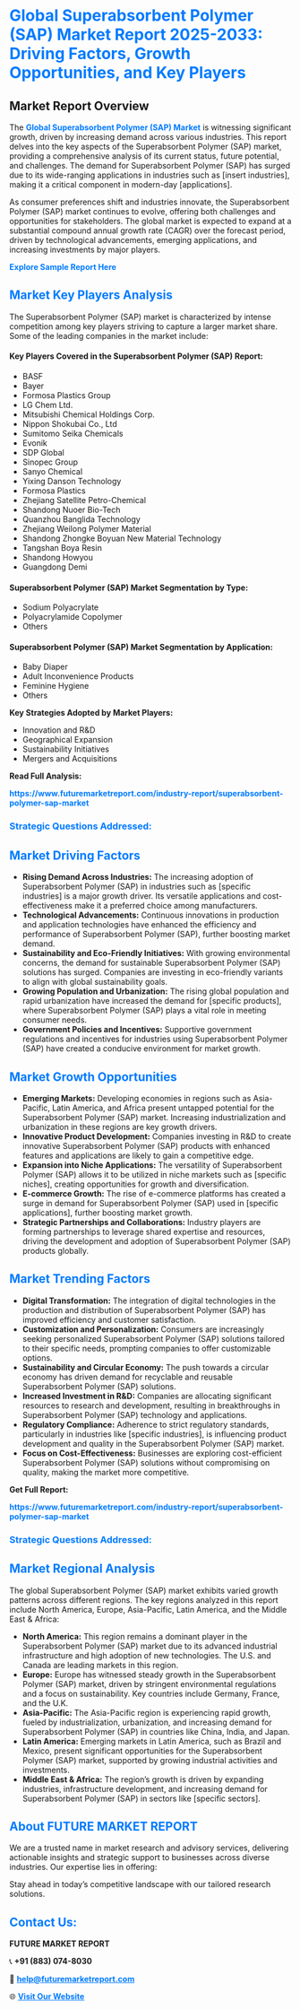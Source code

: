 <h1 style="color: #007BFF;">Global Superabsorbent Polymer (SAP) Market Report 2025-2033: Driving Factors, Growth Opportunities, and Key Players</h1>

<section id="overview">
<h2>Market Report Overview</h2>
<p>The <a href="https://www.futuremarketreport.com/industry-report/superabsorbent-polymer-sap-market" style="color: #007BFF; text-decoration: none;"><strong>Global Superabsorbent Polymer (SAP) Market</strong></a> is witnessing significant growth, driven by increasing demand across various industries. This report delves into the key aspects of the Superabsorbent Polymer (SAP) market, providing a comprehensive analysis of its current status, future potential, and challenges. The demand for Superabsorbent Polymer (SAP) has surged due to its wide-ranging applications in industries such as [insert industries], making it a critical component in modern-day [applications].</p>
<p>As consumer preferences shift and industries innovate, the Superabsorbent Polymer (SAP) market continues to evolve, offering both challenges and opportunities for stakeholders. The global market is expected to expand at a substantial compound annual growth rate (CAGR) over the forecast period, driven by technological advancements, emerging applications, and increasing investments by major players.</p>
</section>

<section id="overview">
<p><a href="https://www.futuremarketreport.com/request-sample/reportId=57863" style="color: #007BFF; text-decoration: none;"><strong>Explore Sample Report Here</strong></a></p>
</section>

<section id="key-players">
<h2 style="color: #007BFF;">Market Key Players Analysis</h2>
<p>The Superabsorbent Polymer (SAP) market is characterized by intense competition among key players striving to capture a larger market share. Some of the leading companies in the market include:</p>
<h4>Key Players Covered in the Superabsorbent Polymer (SAP) Report:</h4>
<ul><li>BASF</li><li>Bayer</li><li>Formosa Plastics Group</li><li>LG Chem Ltd.</li><li>Mitsubishi Chemical Holdings Corp.</li><li>Nippon Shokubai Co., Ltd</li><li>Sumitomo Seika Chemicals</li><li>Evonik</li><li>SDP Global</li><li>Sinopec Group</li><li>Sanyo Chemical</li><li>Yixing Danson Technology</li><li>Formosa Plastics</li><li>Zhejiang Satellite Petro-Chemical</li><li>Shandong Nuoer Bio-Tech</li><li>Quanzhou Banglida Technology</li><li>Zhejiang Weilong Polymer Material</li><li>Shandong Zhongke Boyuan New Material Technology</li><li>Tangshan Boya Resin</li><li>Shandong Howyou</li><li>Guangdong Demi</li></ul>
<h4>Superabsorbent Polymer (SAP) Market Segmentation by Type:</h4>
<ul><li>Sodium Polyacrylate</li><li>Polyacrylamide Copolymer</li><li>Others</li></ul>

<h4>Superabsorbent Polymer (SAP) Market Segmentation by Application:</h4>
<ul><li>Baby Diaper</li><li>Adult Inconvenience Products</li><li>Feminine Hygiene</li><li>Others</li></ul>
<p><strong>Key Strategies Adopted by Market Players:</strong></p>
<ul>
<li>Innovation and R&D</li>
<li>Geographical Expansion</li>
<li>Sustainability Initiatives</li>
<li>Mergers and Acquisitions</li>
</ul>
</section>

<section>
<p><strong>Read Full Analysis: </strong></p><a href="https://www.futuremarketreport.com/industry-report/superabsorbent-polymer-sap-market" style="color: #007BFF; text-decoration: none;"><strong>https://www.futuremarketreport.com/industry-report/superabsorbent-polymer-sap-market</strong></a>
<h3 style="color: #007BFF;">Strategic Questions Addressed:</h3>
</section>

<section id="driving-factors">
<h2 style="color: #007BFF;">Market Driving Factors</h2>
<ul>
<li><strong>Rising Demand Across Industries:</strong> The increasing adoption of Superabsorbent Polymer (SAP) in industries such as [specific industries] is a major growth driver. Its versatile applications and cost-effectiveness make it a preferred choice among manufacturers.</li>
<li><strong>Technological Advancements:</strong> Continuous innovations in production and application technologies have enhanced the efficiency and performance of Superabsorbent Polymer (SAP), further boosting market demand.</li>
<li><strong>Sustainability and Eco-Friendly Initiatives:</strong> With growing environmental concerns, the demand for sustainable Superabsorbent Polymer (SAP) solutions has surged. Companies are investing in eco-friendly variants to align with global sustainability goals.</li>
<li><strong>Growing Population and Urbanization:</strong> The rising global population and rapid urbanization have increased the demand for [specific products], where Superabsorbent Polymer (SAP) plays a vital role in meeting consumer needs.</li>
<li><strong>Government Policies and Incentives:</strong> Supportive government regulations and incentives for industries using Superabsorbent Polymer (SAP) have created a conducive environment for market growth.</li>
</ul>
</section>

<section id="growth-opportunities">
<h2 style="color: #007BFF;">Market Growth Opportunities</h2>
<ul>
<li><strong>Emerging Markets:</strong> Developing economies in regions such as Asia-Pacific, Latin America, and Africa present untapped potential for the Superabsorbent Polymer (SAP) market. Increasing industrialization and urbanization in these regions are key growth drivers.</li>
<li><strong>Innovative Product Development:</strong> Companies investing in R&D to create innovative Superabsorbent Polymer (SAP) products with enhanced features and applications are likely to gain a competitive edge.</li>
<li><strong>Expansion into Niche Applications:</strong> The versatility of Superabsorbent Polymer (SAP) allows it to be utilized in niche markets such as [specific niches], creating opportunities for growth and diversification.</li>
<li><strong>E-commerce Growth:</strong> The rise of e-commerce platforms has created a surge in demand for Superabsorbent Polymer (SAP) used in [specific applications], further boosting market growth.</li>
<li><strong>Strategic Partnerships and Collaborations:</strong> Industry players are forming partnerships to leverage shared expertise and resources, driving the development and adoption of Superabsorbent Polymer (SAP) products globally.</li>
</ul>
</section>

<section id="trending-factors">
<h2 style="color: #007BFF;">Market Trending Factors</h2>
<ul>
<li><strong>Digital Transformation:</strong> The integration of digital technologies in the production and distribution of Superabsorbent Polymer (SAP) has improved efficiency and customer satisfaction.</li>
<li><strong>Customization and Personalization:</strong> Consumers are increasingly seeking personalized Superabsorbent Polymer (SAP) solutions tailored to their specific needs, prompting companies to offer customizable options.</li>
<li><strong>Sustainability and Circular Economy:</strong> The push towards a circular economy has driven demand for recyclable and reusable Superabsorbent Polymer (SAP) solutions.</li>
<li><strong>Increased Investment in R&D:</strong> Companies are allocating significant resources to research and development, resulting in breakthroughs in Superabsorbent Polymer (SAP) technology and applications.</li>
<li><strong>Regulatory Compliance:</strong> Adherence to strict regulatory standards, particularly in industries like [specific industries], is influencing product development and quality in the Superabsorbent Polymer (SAP) market.</li>
<li><strong>Focus on Cost-Effectiveness:</strong> Businesses are exploring cost-efficient Superabsorbent Polymer (SAP) solutions without compromising on quality, making the market more competitive.</li>
</ul>
</section>

<section>
<p><strong>Get Full Report: </strong></p><a href="https://www.futuremarketreport.com/industry-report/superabsorbent-polymer-sap-market" style="color: #007BFF; text-decoration: none;"><strong>https://www.futuremarketreport.com/industry-report/superabsorbent-polymer-sap-market</strong></a>
<h3 style="color: #007BFF;">Strategic Questions Addressed:</h3>
</section>


<section id="regional-analysis">
<h2 style="color: #007BFF;">Market Regional Analysis</h2>
<p>The global Superabsorbent Polymer (SAP) market exhibits varied growth patterns across different regions. The key regions analyzed in this report include North America, Europe, Asia-Pacific, Latin America, and the Middle East & Africa:</p>
<ul>
<li><strong>North America:</strong> This region remains a dominant player in the Superabsorbent Polymer (SAP) market due to its advanced industrial infrastructure and high adoption of new technologies. The U.S. and Canada are leading markets in this region.</li>
<li><strong>Europe:</strong> Europe has witnessed steady growth in the Superabsorbent Polymer (SAP) market, driven by stringent environmental regulations and a focus on sustainability. Key countries include Germany, France, and the U.K.</li>
<li><strong>Asia-Pacific:</strong> The Asia-Pacific region is experiencing rapid growth, fueled by industrialization, urbanization, and increasing demand for Superabsorbent Polymer (SAP) in countries like China, India, and Japan.</li>
<li><strong>Latin America:</strong> Emerging markets in Latin America, such as Brazil and Mexico, present significant opportunities for the Superabsorbent Polymer (SAP) market, supported by growing industrial activities and investments.</li>
<li><strong>Middle East & Africa:</strong> The region’s growth is driven by expanding industries, infrastructure development, and increasing demand for Superabsorbent Polymer (SAP) in sectors like [specific sectors].</li>
</ul>
</section>

<footer>
<h2 style="color: #007BFF;">About FUTURE MARKET REPORT</h2>
<p>We are a trusted name in market research and advisory services, delivering actionable insights and strategic support to businesses across diverse industries. Our expertise lies in offering:</p>

<p>Stay ahead in today’s competitive landscape with our tailored research solutions.</p>

<h2 style="color: #007BFF;">Contact Us:</h2>
<p><strong>FUTURE MARKET REPORT</strong></p>
<p>📞 <strong>+91 (883) 074-8030</strong></p>
<p>📧 <strong><a href="mailto:help@futuremarketreport.com" style="color: #007BFF;">help@futuremarketreport.com</a></strong></p>
<p>🌐 <strong><a href="https://www.futuremarketreport.com/" style="color: #007BFF;">Visit Our Website</a></strong></p>
</footer>